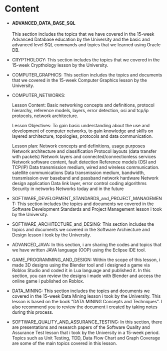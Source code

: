 # Content

* #### ADVANCED_DATA_BASE_SQL

     This section includes the topics that we have covered in the 15-week Advanced Database education by the University and the basic and advanced level SQL commands and topics that we learned using Oracle DB.


* CRYPTHOLOGY: This section includes the topics that we covered in the 15-week Crypthology lesson by the University.


* COMPUTER_GRAPHICS:  This section includes the topics and documents that we covered in the 15-week Computer Graphics lesson by the University.
 

* COMPUTER_NETWORKS: 

  Lesson Content: Basic networking concepts and definitions, protocol hierarchy, reference models, layers, error detection, osi and tcp/ip protocols, network architecture.
  
  Lesson Objectives: To gain basic understanding about the use and development of computer networks, to gain knowledge and skills on layered architecture, topologies, protocols and data communication.
  
  Lesson plan:
  Network concepts and definitions, usage purposes
  Network architecture and classification
  Protocol layouts (data transfer with packets)
  Network layers and connected/connectionless services
  Network software content, fault detection
  Reference models (OSI and TCP/IP)
  Data transmission medium, wired and wireless communication. satellite communications
  Data transmission medium, bandwidth, transmission over baseband and passband
  network hardware
  Network design application
  Data link layer, error control coding algorithms
  Security in networks
  Networks today and in the future

 
* SOFTWARE_DEVELOPMENT_STANDARDS_and_PROJECT_MANAGEMENT: This section includes the topics and documents we covered in the Software Development Standards and Project Management lesson i took by the University.


* SOFTWARE_ARCHITECTURE_and_DESING: This section includes the topics and documents we covered in the Software Archiecture and Design lesson i took by the University.


* ADVANCED_JAVA: In this section, i am sharing the codes and topics that we have written JAVA language (OOP) using the Eclipse IDE tool.


* GAME_PROGRAMMING_AND_DESIGN: Within the scope of this lesson, i made 3D designs using the Blender tool and i designed a game via Roblox Studio and coded it in Lua language and published it. In this section, you can review the designs i made with Blender and access the online game i published on Roblox.


* DATA_MINING: This section includes the topics and documents we covered in the 15-week Data Mining lesson i took by the University.
This lesson is based on the book "DATA MINING Concepts and Techniques".
I also recommend you to review the document i created by taking notes during this process.


* SOFTWARE_QUALITY_AND_ASSURANCE_TESTING: In this section, there are presentations and research papers of the Software Quality and Assurance Test lesson that i took by the University in a 15-week period. Topics such as Unit Testing, TDD, Data Flow Chart and Graph Coverage are some of the main topics covered in this lesson.


